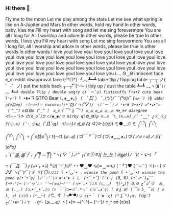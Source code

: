 ### Hi there 👋

<!--
**0xCAFEplx/0xCAFEplx** is a ✨ robot ✨ repository because its `README.md` (this file) appears on your GitHub profile.

Here are some ideas to get you started:

- 🔭 I’m currently working on ... pwning
- 🌱 I’m currently learning ... pwning
- 👯 I’m looking to collaborate on ... pwning 
- 🤔 I’m looking for help with ... pwning the world
- 💬 Ask me about ... cyber sec
- 📫 How to reach me: ... 0xCAFEplx@protonmail.com
- 😄 Pronouns: ... ack ack ack
- ⚡ Fun fact: ... i dont exsist 
-->


Fly me to the moon
Let me play among the stars
Let me see what spring is like on
A-Jupiter and Mars
In other words, hold my hand
In other words, baby, kiss me
Fill my heart with song and let me sing forevermore
You are all I long for
All I worship and adore
In other words, please be true
In other words, I love you
Fill my heart with song
Let me sing forevermore
You are all I long for, all I worship and adore
In other words, please be true
In other words
In other words
I love youI love youI love youI love youI love youI love youI love youI love youI love youI love youI love youI love youI love youI love youI love youI love youI love youI love youI love youI love youI love youI love youI love youI love youI love youI love youI love youI love youI love youI love youI love youI love youI love youI love youI love you i....
ʘ‿ʘ
innocent face 
ಠ_ಠ
reddit disapproval face 
(╯°□°）╯︵ ┻━┻
table flip / flipping table 
┬─┬﻿ ノ( ゜-゜ノ)
put the table back
┬─┬⃰͡ (ᵔᵕᵔ͜ )
tidy up / dust the table
┻━┻ ︵ヽ(`Д´)ﾉ︵﻿ ┻━┻
double Flip / double angry
ლ(｀ー´ლ)
fisticuffs
ʕ•ᴥ•ʔ
cute bear 
ʕᵔᴥᵔʔ
ʕ •`ᴥ•´ʔ
GTFO Bear
(｡◕‿◕｡)
（　ﾟДﾟ）
¯\_(ツ)_/¯
¯\(°_o)/¯
(`･ω･´)
(╬ ಠ益ಠ)
ლ(ಠ益ಠლ)
☜(⌒▽⌒)☞
ε=ε=ε=┌(;*´Д`)ﾉ
ヽ(´▽`)/
ヽ(´ー｀)ノ
ᵒᴥᵒ#
V•ᴥ•V
ฅ^•ﻌ•^ฅ
（ ^_^）o自自o（^_^ ）
ಠ‿ಠ
( ͡° ͜ʖ ͡°)
ಥ_ಥ
ಥ‿ಥ
ಥ﹏ಥ
٩◔̯◔۶
disagree
ᕙ(⇀‸↼‶)ᕗ
ᕦ(ò_óˇ)ᕤ
⊂(◉‿◉)つ
kirby
q(❂‿❂)p
⊙﹏⊙
¯\_(⊙︿⊙)_/¯
°‿‿°
¿ⓧ_ⓧﮌ
(⊙.☉)7
(´･_･`)
щ（ﾟДﾟщ）
٩(๏_๏)۶
ఠ_ఠ
ᕕ( ᐛ )ᕗ
(⊙_◎)
ミ●﹏☉ミ
༼∵༽ ༼⍨༽ ༼⍢༽ ༼⍤༽
ヽ༼ ಠ益ಠ ༽ﾉ
t(-_-t)
(ಥ⌣ಥ)
(づ￣ ³￣)づ
(づ｡◕‿‿◕｡)づ
(ノಠ ∩ಠ)ノ彡( \o°o)\
｡ﾟ( ﾟஇ‸இﾟ)ﾟ｡
༼ ༎ຶ ෴ ༎ຶ༽
“ヽ(´▽｀)ノ”
┌(ㆆ㉨ㆆ)ʃ
눈_눈
( ఠൠఠ )ﾉ
乁( ◔ ౪◔)「      ┑(￣Д ￣)┍
(๑•́ ₃ •̀๑) 
⁽⁽ଘ( ˊᵕˋ )ଓ⁾⁾
◔_◔
♥‿♥
ԅ(≖‿≖ԅ)
( ˘ ³˘)♥ 
( ˇ෴ˇ )
ヾ(-_- )ゞ
♪♪ ヽ(ˇ∀ˇ )ゞ
ヾ(´〇`)ﾉ♪♪♪
ʕ •́؈•̀ ₎
winnie the pooh
ʕ •́؈•̀)
winnie the pooh
ლ(•́•́ლ)
(ง'̀-'́)ง
◖ᵔᴥᵔ◗ ♪ ♫ 
{•̃_•̃}
(ᵔᴥᵔ)
(Ծ‸ Ծ)
(•̀ᴗ•́)و ̑̑
[¬º-°]¬
(☞ﾟヮﾟ)☞
''⌐(ಠ۾ಠ)¬'''
(っ•́｡•́)♪♬
(҂◡_◡) 
ƪ(ړײ)‎ƪ​​
⥀.⥀
ح˚௰˚づ 
♨_♨
(._.)
(⊃｡•́‿•̀｡)⊃
(∩｀-´)⊃━☆ﾟ.*･｡ﾟ
(っ˘ڡ˘ς)
( ఠ ͟ʖ ఠ)
( ͡ಠ ʖ̯ ͡ಠ)
( ಠ ʖ̯ ಠ)
(งツ)ว
(◠﹏◠)
(ᵟຶ︵ ᵟຶ)
(っ▀¯▀)つ
ʚ(•｀
(´ж｀ς)
(° ͜ʖ͡°)╭∩╮
ʕʘ̅͜ʘ̅ʔ
ح(•̀ж•́)ง † 
-`ღ´-
(⩾﹏⩽)
ヽ( •_)ᕗ
~(^-^)~
\(ᵔᵕᵔ)/
ᴖ̮ ̮ᴖ
ಠಠ
{ಠʖಠ}
